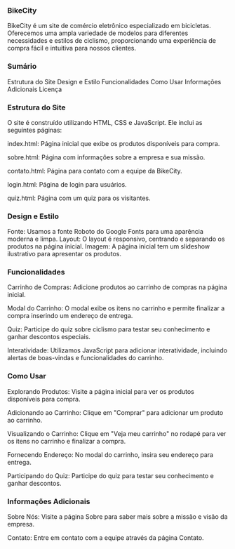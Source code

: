 ### BikeCity

BikeCity é um site de comércio eletrônico especializado em bicicletas. Oferecemos uma ampla variedade de modelos para diferentes necessidades e estilos de ciclismo, proporcionando uma experiência de compra fácil e intuitiva para nossos clientes.

### Sumário

Estrutura do Site
Design e Estilo
Funcionalidades
Como Usar
Informações Adicionais
Licença

### Estrutura do Site

O site é construído utilizando HTML, CSS e JavaScript. Ele inclui as seguintes páginas:

index.html: Página inicial que exibe os produtos disponíveis para compra.

sobre.html: Página com informações sobre a empresa e sua missão.

contato.html: Página para contato com a equipe da BikeCity.

login.html: Página de login para usuários.

quiz.html: Página com um quiz para os visitantes.

### Design e Estilo
Fonte: Usamos a fonte Roboto do Google Fonts para uma aparência moderna e limpa.
Layout: O layout é responsivo, centrando e separando os produtos na página inicial.
Imagem: A página inicial tem um slideshow ilustrativo para apresentar os produtos.

### Funcionalidades

Carrinho de Compras: Adicione produtos ao carrinho de compras na página inicial.

Modal do Carrinho: O modal exibe os itens no carrinho e permite finalizar a compra inserindo um endereço de entrega.

Quiz: Participe do quiz sobre ciclismo para testar seu conhecimento e ganhar descontos especiais.

Interatividade: Utilizamos JavaScript para adicionar interatividade, incluindo alertas de boas-vindas e funcionalidades do carrinho.

### Como Usar

Explorando Produtos: Visite a página inicial para ver os produtos disponíveis para compra.

Adicionando ao Carrinho: Clique em "Comprar" para adicionar um produto ao carrinho.

Visualizando o Carrinho: Clique em "Veja meu carrinho" no rodapé para ver os itens no carrinho e finalizar a compra.

Fornecendo Endereço: No modal do carrinho, insira seu endereço para entrega.

Participando do Quiz: Participe do quiz para testar seu conhecimento e ganhar descontos.

### Informações Adicionais

Sobre Nós: Visite a página Sobre para saber mais sobre a missão e visão da empresa.

Contato: Entre em contato com a equipe através da página Contato.
